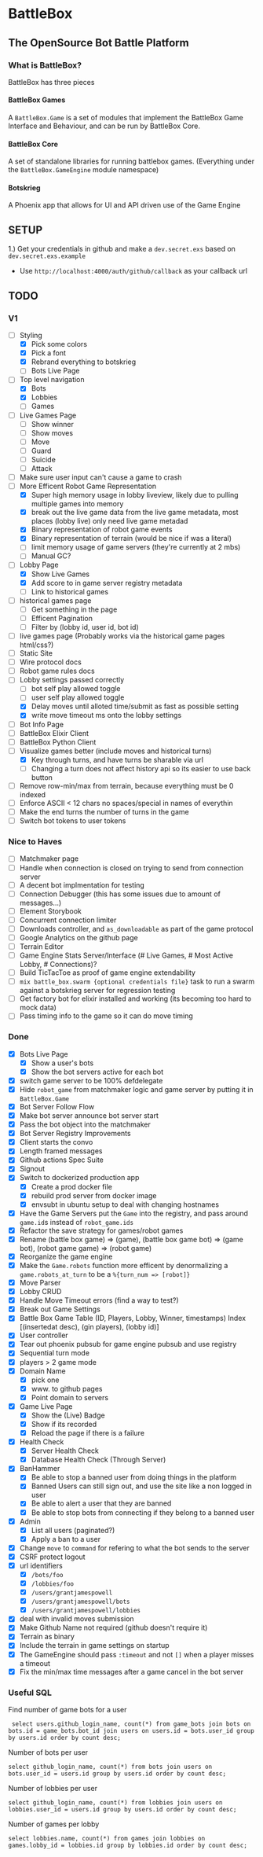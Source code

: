 # BattleBox

## The OpenSource Bot Battle Platform

### What is BattleBox?

BattleBox has three pieces

#### BattleBox Games

A `BattleBox.Game` is a set of modules that implement the BattleBox Game Interface and Behaviour, and can be run by BattleBox Core.

#### BattleBox Core

A set of standalone libraries for running battlebox games. (Everything under the `BattleBox.GameEngine` module namespace)

#### Botskrieg

A Phoenix app that allows for UI and API driven use of the Game Engine

## SETUP

1.) Get your credentials in github and make a `dev.secret.exs` based on `dev.secret.exs.example` 
  * Use `http://localhost:4000/auth/github/callback` as your callback url

## TODO

### V1

- [ ] Styling
  - [x] Pick some colors
  - [x] Pick a font
  - [x] Rebrand everything to botskrieg
  - [ ] Bots Live Page
- [ ] Top level navigation
  - [x] Bots
  - [x] Lobbies
  - [ ] Games
- [ ] Live Games Page
   - [ ] Show winner
   - [ ] Show moves
    - [ ] Move
    - [ ] Guard
    - [ ] Suicide
    - [ ] Attack
- [ ] Make sure user input can't cause a game to crash
- [ ] More Efficent Robot Game Representation
  - [x] Super high memory usage in lobby liveview, likely due to pulling multiple games into memory
  - [x] break out the live game data from the live game metadata, most places (lobby live) only need live game metadad
  - [x] Binary representation of robot game events
  - [x] Binary representation of terrain (would be nice if was a literal)
  - [ ] limit memory usage of game servers (they're currently at 2 mbs)
  - [ ] Manual GC?
- [ ] Lobby Page
  - [x] Show Live Games
  - [x] Add score to in game server registry metadata
  - [ ] Link to historical games
- [ ] historical games page
   - [ ] Get something in the page
   - [ ] Efficent Pagination
   - [ ] Filter by (lobby id, user id, bot id)
 - [ ] live games page (Probably works via the historical game pages html/css?)
 - [ ] Static Site
  - [ ] Wire protocol docs
  - [ ] Robot game rules docs
- [ ] Lobby settings passed correctly
  - [ ] bot self play allowed toggle
  - [ ] user self play allowed toggle
  - [x] Delay moves until alloted time/submit as fast as possible setting
  - [x] write move timeout ms onto the lobby settings
- [ ] Bot Info Page
- [ ] BattleBox Elixir Client
- [ ] BattleBox Python Client
- [ ] Visualize games better (include moves and historical turns)
  - [x] Key through turns, and have turns be sharable via url
  - [ ] Changing a turn does not affect history api so its easier to use back button
- [ ] Remove row-min/max from terrain, because everything must be 0 indexed
- [ ] Enforce ASCII < 12 chars no spaces/special in names of everythin
- [ ] Make the end turns the number of turns in the game
- [ ] Switch bot tokens to user tokens

### Nice to Haves

- [ ] Matchmaker page
- [ ] Handle when connection is closed on trying to send from connection server
- [ ] A decent bot implmentation for testing
- [ ] Connection Debugger (this has some issues due to amount of messages...)
- [ ] Element Storybook
- [ ] Concurrent connection limiter
- [ ] Downloads controller, and `as_downloadable` as part of the game protocol
- [ ] Google Analytics on the github page
- [ ] Terrain Editor
- [ ] Game Engine Stats Server/Interface (# Live Games, # Most Active Lobby, # Connections)?
- [ ] Build TicTacToe as proof of game engine extendability
- [ ] `mix battle_box.swarm {optional credentials file}` task to run a swarm against a botskrieg server for regression testing
- [ ] Get factory bot for elixir installed and working (its becoming too hard to mock data)
- [ ] Pass timing info to the game so it can do move timing

### Done

- [x] Bots Live Page
  - [x] Show a user's bots
  - [x] Show the bot servers active for each bot
- [x] switch game server to be 100% defdelegate
- [x] Hide `robot_game` from matchmaker logic and game server by putting it in `BattleBox.Game`
- [x] Bot Server Follow Flow
- [x] Make bot server announce bot server start
- [x] Pass the bot object into the matchmaker
- [x] Bot Server Registry Improvements
- [x] Client starts the convo
- [x] Length framed messages
- [x] Github actions Spec Suite
- [x] Signout
- [x] Switch to dockerized production app
  - [x] Create a prod docker file
  - [x] rebuild prod server from docker image
  - [x] envsubt in ubuntu setup to deal with changing hostnames
- [x] Have the Game Servers put the `Game` into the registry, and pass around `game.id`s instead of `robot_game.ids`
- [x] Refactor the save strategy for games/robot games
- [x] Rename (battle box game) => (game), (battle box game bot) => (game bot), (robot game game) => (robot game)
- [x] Reorganize the game engine
- [x] Make the `Game.robots` function more efficent by denormalizing a `game.robots_at_turn` to be a `%{turn_num => [robot]}`
- [x] Move Parser
- [x] Lobby CRUD
- [x] Handle Move Timeout errors (find a way to test?)
- [x] Break out Game Settings
- [x] Battle Box Game Table (ID, Players, Lobby, Winner, timestamps) Index [(insertedat desc), (gin players), (lobby id)]
- [x] User controller
- [x] Tear out phoenix pubsub for game engine pubsub and use registry
- [x] Sequential turn mode
- [x] players > 2 game mode
- [x] Domain Name
  - [x] pick one
  - [x] www. to github pages
  - [x] Point domain to servers
- [x] Game Live Page
  - [x] Show the (Live) Badge
  - [x] Show if its recorded
  - [x] Reload the page if there is a failure
- [x] Health Check
  - [x] Server Health Check
  - [x] Database Health Check (Through Server)
- [x] BanHammer
  - [x] Be able to stop a banned user from doing things in the platform
  - [x] Banned Users can still sign out, and use the site like a non logged in user
  - [x] Be able to alert a user that they are banned
  - [x] Be able to stop bots from connecting if they belong to a banned user
- [x] Admin
  - [x] List all users (paginated?)
  - [x] Apply a ban to a user
- [x] Change `move` to `command` for refering to what the bot sends to the server
- [x] CSRF protect logout
- [x] url identifiers
   - [x] `/bots/foo`
   - [x] `/lobbies/foo`
   - [x] `/users/grantjamespowell`
   - [x] `/users/grantjamespowell/bots`
   - [x] `/users/grantjamespowell/lobbies`
- [x] deal with invalid moves submission
- [x] Make Github Name not required (github doesn't require it)
- [x] Terrain as binary
- [x] Include the terrain in game settings on startup
- [x] The GameEngine should pass `:timeout` and not `[]` when a player misses a timeout
- [x] Fix the min/max time messages after a game cancel in the bot server

### Useful SQL

Find number of game bots for a user
```
 select users.github_login_name, count(*) from game_bots join bots on bots.id = game_bots.bot_id join users on users.id = bots.user_id group by users.id order by count desc;
```

Number of bots per user
```
select github_login_name, count(*) from bots join users on bots.user_id = users.id group by users.id order by count desc;
```

Number of lobbies per user
```
select github_login_name, count(*) from lobbies join users on lobbies.user_id = users.id group by users.id order by count desc;
```

Number of games per lobby
```
select lobbies.name, count(*) from games join lobbies on games.lobby_id = lobbies.id group by lobbies.id order by count desc;
```

